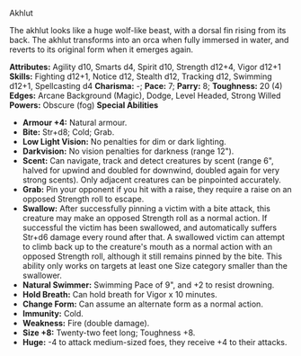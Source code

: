 Akhlut

The akhlut looks like a huge wolf-like beast, with a dorsal fin
rising from its back. The akhlut transforms into an orca when fully
immersed in water, and reverts to its original form when it emerges
again.

**Attributes:** Agility d10, Smarts d4, Spirit d10, Strength d12+4,
Vigor d12+1
**Skills:** Fighting d12+1, Notice d12, Stealth d12, Tracking d12,
Swimming d12+1, Spellcasting d4
**Charisma:** -; **Pace:** 7; **Parry:** 8; **Toughness:** 20 (4)
**Edges:** Arcane Background (Magic), Dodge, Level Headed, Strong
Willed
**Powers:** Obscure (fog)
**Special Abilities**
- **Armour +4:** Natural armour.
- **Bite:** Str+d8; Cold; Grab.
- **Low Light Vision:** No penalties for dim or dark lighting.
- **Darkvision:** No vision penalties for darkness (range 12").
- **Scent:** Can navigate, track and detect creatures by scent (range
6", halved for upwind and doubled for downwind, doubled again for very
strong scents). Only adjacent creatures can be pinpointed accurately.
- **Grab:** Pin your opponent if you hit with a raise, they require a
raise on an opposed Strength roll to escape.
- **Swallow:** After successfully pinning a victim with a bite attack,
this creature may make an opposed Strength roll as a normal action. If
successful the victim has been swallowed, and automatically suffers
Str+d6 damage every round after that. A swallowed victim can attempt to
climb back up to the creature's mouth as a normal action with an
opposed Strength roll, although it still remains pinned by the bite.
This ability only works on targets at least one Size category smaller
than the swallower.
- **Natural Swimmer:** Swimming Pace of 9", and +2 to resist drowning.
- **Hold Breath:** Can hold breath for Vigor x 10 minutes.
- **Change Form:** Can assume an alternate form as a normal action.
- **Immunity:** Cold.
- **Weakness:** Fire (double damage).
- **Size +8:** Twenty-two feet long; Toughness +8.
- **Huge:** -4 to attack medium-sized foes, they receive +4 to their
attacks.

